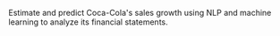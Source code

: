 Estimate and predict Coca-Cola's sales growth using NLP and machine learning to analyze its financial statements.
